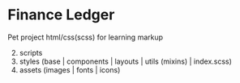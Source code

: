 # Finance Ledger

Pet project html/css(scss) for learning markup

2. scripts
3. styles (base | components | layouts | utils (mixins) | index.scss)
4. assets (images | fonts | icons)

